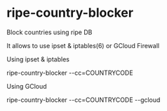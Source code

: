 # ripe-country-blocker

Block countries using ripe DB

It allows to use ipset & iptables(6) or GCloud Firewall

Using ipset & iptables

ripe-country-blocker --cc=COUNTRYCODE

Using GCloud

ripe-country-blocker --cc=COUNTRYCODE --gcloud
